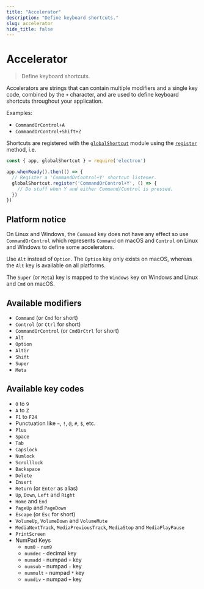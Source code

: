 ```yaml
---
title: "Accelerator"
description: "Define keyboard shortcuts."
slug: accelerator
hide_title: false
---
```


# Accelerator

> Define keyboard shortcuts.

Accelerators are strings that can contain multiple modifiers and a single key code,
combined by the `+` character, and are used to define keyboard shortcuts
throughout your application.

Examples:

* `CommandOrControl+A`
* `CommandOrControl+Shift+Z`

Shortcuts are registered with the [`globalShortcut`](latest/api/global-shortcut.md) module
using the [`register`](latest/api/global-shortcut.md#globalshortcutregisteraccelerator-callback)
method, i.e.

```javascript
const { app, globalShortcut } = require('electron')

app.whenReady().then(() => {
  // Register a 'CommandOrControl+Y' shortcut listener.
  globalShortcut.register('CommandOrControl+Y', () => {
    // Do stuff when Y and either Command/Control is pressed.
  })
})
```

## Platform notice

On Linux and Windows, the `Command` key does not have any effect so
use `CommandOrControl` which represents `Command` on macOS and `Control` on
Linux and Windows to define some accelerators.

Use `Alt` instead of `Option`. The `Option` key only exists on macOS, whereas
the `Alt` key is available on all platforms.

The `Super` (or `Meta`) key is mapped to the `Windows` key on Windows and Linux and
`Cmd` on macOS.

## Available modifiers

* `Command` (or `Cmd` for short)
* `Control` (or `Ctrl` for short)
* `CommandOrControl` (or `CmdOrCtrl` for short)
* `Alt`
* `Option`
* `AltGr`
* `Shift`
* `Super`
* `Meta`

## Available key codes

* `0` to `9`
* `A` to `Z`
* `F1` to `F24`
* Punctuation like `~`, `!`, `@`, `#`, `$`, etc.
* `Plus`
* `Space`
* `Tab`
* `Capslock`
* `Numlock`
* `Scrolllock`
* `Backspace`
* `Delete`
* `Insert`
* `Return` (or `Enter` as alias)
* `Up`, `Down`, `Left` and `Right`
* `Home` and `End`
* `PageUp` and `PageDown`
* `Escape` (or `Esc` for short)
* `VolumeUp`, `VolumeDown` and `VolumeMute`
* `MediaNextTrack`, `MediaPreviousTrack`, `MediaStop` and `MediaPlayPause`
* `PrintScreen`
* NumPad Keys
  * `num0` - `num9`
  * `numdec` - decimal key
  * `numadd` - numpad `+` key
  * `numsub` - numpad `-` key
  * `nummult` - numpad `*` key
  * `numdiv` - numpad `÷` key
